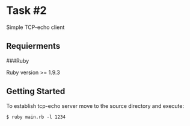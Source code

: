 Task #2
=======

Simple TCP-echo client

Requierments
------------

###Ruby 

Ruby version >= 1.9.3

Getting Started
---------------

To establish tcp-echo server move to the source directory and execute:

    $ ruby main.rb -l 1234